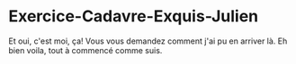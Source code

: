 # Exercice-Cadavre-Exquis-Julien

Et oui, c'est moi, ça! 
Vous vous demandez comment j'ai pu en arriver là. 
Eh bien voila, tout à commencé comme suis. 
